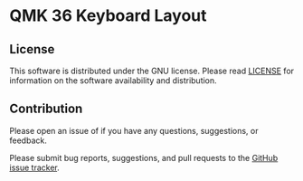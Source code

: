 
# QMK 36 Keyboard Layout


## License

This software is distributed under the GNU license. Please read [LICENSE](https://github.com/andrew-drogalis/QMK-36-Keyboard-Layout/blob/main/LICENSE) for information on the software availability and distribution.

## Contribution

Please open an issue of if you have any questions, suggestions, or feedback.

Please submit bug reports, suggestions, and pull requests to the [GitHub issue tracker](https://github.com/andrew-drogalis/QMK-36-Keyboard-Layout/issues).
